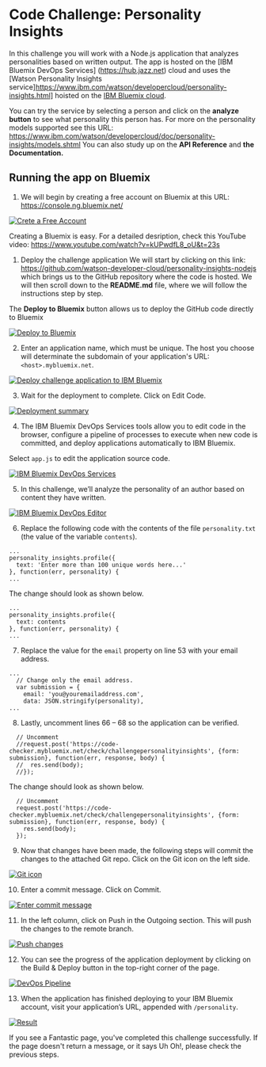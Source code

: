# Code Challenge: Personality Insights

In this challenge you will work with a Node.js application that analyzes personalities based on written output. The app is hosted on the [IBM Bluemix DevOps Services] (https://hub.jazz.net) cloud and uses the [Watson Personality Insights service]https://www.ibm.com/watson/developercloud/personality-insights.html] hoisted on the [IBM Bluemix cloud](https://bluemix.net/). 

You can try the service by selecting a person and click on the **analyze button**  to see what personality this person has. For more on the personality models supported see this URL: https://www.ibm.com/watson/developercloud/doc/personality-insights/models.shtml You can also study up on the **API Reference** and **the Documentation.** 

## Running the app on Bluemix

1. We will begin by creating a free account on Bluemix at this URL: https://console.ng.bluemix.net/ 

[![Crete a Free Account](./img/createaccount.png)](./img/createaccount.png)

Creating a Bluemix is easy. For a detailed desription, check this YouTube video: https://www.youtube.com/watch?v=kUPwdfL8_oU&t=23s

1. Deploy the challenge application
We will start by clicking on this link: https://github.com/watson-developer-cloud/personality-insights-nodejs which brings us to the GitHub repository where the code is hosted. We will then scroll down to the **README.md** file, where we will follow the instructions step by step. 

The **Deploy to Bluemix**  button allows us to deploy the GitHub code directly to Bluemix 

 [![Deploy to Bluemix](https://bluemix.net/deploy/button.png)](https://bluemix.net/deploy?repository=https://github.com/bluemix-code-challenge/challenge-personalityinsights.git)

2. Enter an application name, which must be unique. The host you choose will determinate the subdomain of your application's URL: `<host>.mybluemix.net`.

  [![Deploy challenge application to IBM Bluemix](./img/deploy.png)](./img/deploy.png)

3. Wait for the deployment to complete. Click on Edit Code.

  [![Deployment summary](./img/deploymentsummary.png)](./img/deploymentsummary.png)

4. The IBM Bluemix DevOps Services tools allow you to edit code in the browser, configure a pipeline of processes to execute when new code is committed, and deploy applications automatically to IBM Bluemix.

  Select `app.js` to edit the application source code.

  [![IBM Bluemix DevOps Services](./img/devops.png)](./img/devops.png)

5. In this challenge, we’ll analyze the personality of an author based on content they have written.

  [![IBM Bluemix DevOps Editor](./img/editor.png)](./img/editor.png)

6. Replace the following code with the contents of the file `personality.txt` (the value of the variable `contents`).

  ```
  ...
  personality_insights.profile({
    text: 'Enter more than 100 unique words here...'
  }, function(err, personality) {
  ...
  ```

  The change should look as shown below.

  ```
  ...
  personality_insights.profile({
    text: contents
  }, function(err, personality) {
  ...
  ```

7. Replace the value for the `email` property on line 53 with your email address. 
  ```
  ...
    // Change only the email address.
    var submission = {
      email: 'you@youremailaddress.com',
      data: JSON.stringify(personality),
  ...
  ```

8. Lastly, uncomment lines 66 – 68 so the application can be verified.

  ```
    // Uncomment
    //request.post('https://code-checker.mybluemix.net/check/challengepersonalityinsights', {form: submission}, function(err, response, body) {
    //  res.send(body);
    //});
  ```

  The change should look as shown below.

  ```
    // Uncomment
    request.post('https://code-checker.mybluemix.net/check/challengepersonalityinsights', {form: submission}, function(err, response, body) {
      res.send(body);
    });
  ```

9. Now that changes have been made, the following steps will commit the changes to the attached Git repo. Click on the Git icon on the left side.

  [![Git icon](./img/giticon.png)](./img/giticon.png)

10. Enter a commit message. Click on Commit.

  [![Enter commit message](./img/commit.png)](./img/commit.png)

11. In the left column, click on Push in the Outgoing section. This will push the changes to the remote branch.

  [![Push changes](./img/push.png)](./img/push.png)

12. You can see the progress of the application deployment by clicking on the Build & Deploy button in the top-right corner of the page.

  [![DevOps Pipeline](./img/pipeline.png)](./img/pipeline.png)

13. When the application has finished deploying to your IBM Bluemix account, visit your application’s URL, appended with `/personality`.

  [![Result](./img/result.png)](./img/result.png)

  If you see a Fantastic page, you've completed this challenge successfully. If the page doesn't return a message, or it says Uh Oh!, please check the previous steps.
